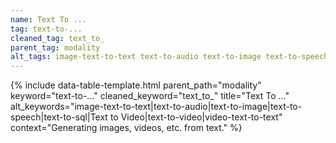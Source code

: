 ```yaml
---
name: Text To ...
tag: text-to-...
cleaned_tag: text_to_
parent_tag: modality
alt_tags: image-text-to-text text-to-audio text-to-image text-to-speech text-to-sql Text to Video text-to-video video-text-to-text
---
```


{% include data-table-template.html 
  parent_path="modality" 
  keyword="text-to-..." 
  cleaned_keyword="text_to_" 
  title="Text To ..."
  alt_keywords="image-text-to-text|text-to-audio|text-to-image|text-to-speech|text-to-sql|Text to Video|text-to-video|video-text-to-text"
  context="Generating images, videos, etc. from text."
%}

